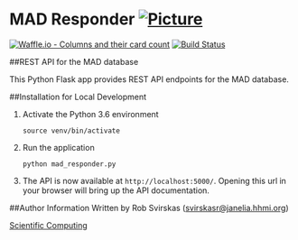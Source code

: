 # MAD Responder [![Picture](https://raw.github.com/janelia-flyem/janelia-flyem.github.com/master/images/HHMI_Janelia_Color_Alternate_180x40.png)](http://www.janelia.org)

[![Waffle.io - Columns and their card count](https://badge.waffle.io/janelia-flyem/mad-responder.svg?columns=all)](https://waffle.io/janelia-flyem/mad-responder) 
[![Build Status](https://travis-ci.org/janelia-flyem/mad-responder.svg?branch=master)](https://travis-ci.org/janelia-flyem/mad-responder)

##REST API for the MAD database

This Python Flask app provides REST API endpoints for the MAD database. 

##Installation for Local Development
1. Activate the Python 3.6 environment

    ```
    source venv/bin/activate
    ```

3. Run the application

    ```
    python mad_responder.py
    ```

4. The API is now available at `http://localhost:5000/`. Opening this url in your browser will bring up the API documentation.


##Author Information
Written by Rob Svirskas (<svirskasr@janelia.hhmi.org>)

[Scientific Computing](http://www.janelia.org/research-resources/computing-resources)  
